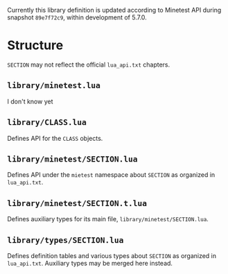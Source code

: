 Currently this library definition is updated according to Minetest API during snapshot `89e7f72c9`, within development of 5.7.0.

# Structure
`SECTION` may not reflect the official `lua_api.txt` chapters.

## `library/minetest.lua`
I don't know yet

## `library/CLASS.lua`
Defines API for the `CLASS` objects.

## `library/minetest/SECTION.lua`
Defines API under the `mietest` namespace about `SECTION` as organized in `lua_api.txt`.

## `library/minetest/SECTION.t.lua`
Defines auxiliary types for its main file, `library/minetest/SECTION.lua`.

## `library/types/SECTION.lua`
Defines definition tables and various types about `SECTION` as organized in `lua_api.txt`.
Auxiliary types may be merged here instead.
